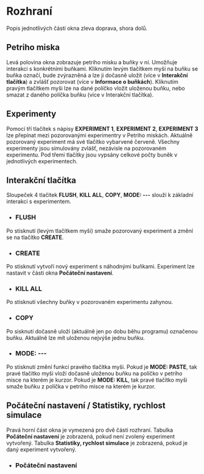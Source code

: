 # Rozhraní
Popis jednotlivých částí okna zleva doprava, shora dolů.
## Petriho miska
Levá polovina okna zobrazuje petriho misku a buňky v ní. Umožňuje interakci s konkrétními buňkami. Kliknutím levým tlačítkem myši na buňku se buňka označí, bude zvýrazněná a lze ji dočasně uložit (více v **Interakční tlačítka**) a zvlášť pozorovat (více v **Informace o buňkách**). Kliknutím pravým tlačítkem myši lze na dané políčko vložit uloženou buňku, nebo smazat z daného políčka buňku (více v Interakční tlačítka).
## Experimenty
Pomocí tří tlačítek s nápisy **EXPERIMENT 1**, **EXPERIMENT 2**, **EXPERIMENT 3** lze přepínat mezi pozorovanými experimentry v Petriho miskách. Aktuálně pozorovaný experiment má své tlačítko vybarvené červeně. Všechny experimenty jsou simulovány zvlášť, nezávisle na pozorovaném experimentu. Pod třemi tlačítky jsou vypsány celkové počty buněk v jednotlivých experimentech.
## Interakční tlačítka
Sloupeček 4 tlačítek **FLUSH**, **KILL ALL**, **COPY**, **MODE: ---** slouží k základní interakci s experimentem.
* ### FLUSH
Po stisknutí (levým tlačítkem myši) smaže pozorovaný experiment a změní se na tlačítko **CREATE**.
* ### CREATE
Po stisknutí vytvoří nový experiment s náhodnými buňkami. Experiment lze nastavit v části okna **Počáteční nastavení**.
* ### KILL ALL
Po stisknutí všechny buňky v pozorovaném experimentu zahynou.
* ### COPY
Po sisknutí dočasně uloží (aktuálně jen po dobu běhu programu) označenou buňku. Aktuálně lze mít uloženou nejvýše jednu buňku.
* ### MODE: ---
Po stisknutí změní funkci pravého tlačítka myši. Pokud je **MODE: PASTE**, tak pravé tlačítko myši vloží dočasně uloženou buňku na políčko v petriho misce na       kterém je kurzor. Pokud je **MODE: KILL**, tak pravé tlačítko myši smaže buňku z políčka v petriho misce na kterém je kurzor. 
## Počáteční nastavení / Statistiky, rychlost simulace
Pravá horní část okna je vymezená pro dvě části rozhraní. Tabulka **Počáteční nastavení** je zobrazená, pokud není zvolený experiment vytvořený. Tabulka **Statistiky, rychlost simulace** je zobrazená, pokud je daný experiment vytvořený.
* ### Počáteční nastavení


